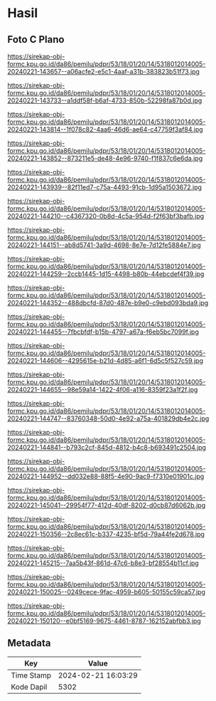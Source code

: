 # Hasil

## Foto C Plano

https://sirekap-obj-formc.kpu.go.id/da86/pemilu/pdpr/53/18/01/20/14/5318012014005-20240221-143657--a06acfe2-e5c1-4aaf-a31b-383823b51f73.jpg

https://sirekap-obj-formc.kpu.go.id/da86/pemilu/pdpr/53/18/01/20/14/5318012014005-20240221-143733--a1ddf58f-b6af-4733-850b-52298fa87b0d.jpg

https://sirekap-obj-formc.kpu.go.id/da86/pemilu/pdpr/53/18/01/20/14/5318012014005-20240221-143814--1f078c82-4aa6-46d6-ae64-c47759f3af84.jpg

https://sirekap-obj-formc.kpu.go.id/da86/pemilu/pdpr/53/18/01/20/14/5318012014005-20240221-143852--873211e5-de48-4e96-9740-f1f837c6e6da.jpg

https://sirekap-obj-formc.kpu.go.id/da86/pemilu/pdpr/53/18/01/20/14/5318012014005-20240221-143939--82f11ed7-c75a-4493-91cb-1d95a1503672.jpg

https://sirekap-obj-formc.kpu.go.id/da86/pemilu/pdpr/53/18/01/20/14/5318012014005-20240221-144210--c4367320-0b8d-4c5a-954d-f2f63bf3bafb.jpg

https://sirekap-obj-formc.kpu.go.id/da86/pemilu/pdpr/53/18/01/20/14/5318012014005-20240221-144151--ab8d5741-3a9d-4698-8e7e-7d12fe5884e7.jpg

https://sirekap-obj-formc.kpu.go.id/da86/pemilu/pdpr/53/18/01/20/14/5318012014005-20240221-144259--2ccb1445-1d15-4498-b80b-44ebcdef4f39.jpg

https://sirekap-obj-formc.kpu.go.id/da86/pemilu/pdpr/53/18/01/20/14/5318012014005-20240221-144352--488dbcfd-87d0-487e-b9e0-c9ebd093bda9.jpg

https://sirekap-obj-formc.kpu.go.id/da86/pemilu/pdpr/53/18/01/20/14/5318012014005-20240221-144455--7fbcbfdf-b15b-4797-a67a-f6eb5bc7099f.jpg

https://sirekap-obj-formc.kpu.go.id/da86/pemilu/pdpr/53/18/01/20/14/5318012014005-20240221-144606--4295615e-b21d-4d85-a6f1-6d5c5f527c59.jpg

https://sirekap-obj-formc.kpu.go.id/da86/pemilu/pdpr/53/18/01/20/14/5318012014005-20240221-144655--98e59a14-1422-4f06-a116-8359f23a1f2f.jpg

https://sirekap-obj-formc.kpu.go.id/da86/pemilu/pdpr/53/18/01/20/14/5318012014005-20240221-144747--83760348-50d0-4e92-a75a-401829db4e2c.jpg

https://sirekap-obj-formc.kpu.go.id/da86/pemilu/pdpr/53/18/01/20/14/5318012014005-20240221-144841--b793c2cf-845d-4812-b4c8-b693491c2504.jpg

https://sirekap-obj-formc.kpu.go.id/da86/pemilu/pdpr/53/18/01/20/14/5318012014005-20240221-144952--dd032e88-88f5-4e90-9ac9-f7310e01901c.jpg

https://sirekap-obj-formc.kpu.go.id/da86/pemilu/pdpr/53/18/01/20/14/5318012014005-20240221-145041--29954f77-412d-40df-8202-d0cb87d6062b.jpg

https://sirekap-obj-formc.kpu.go.id/da86/pemilu/pdpr/53/18/01/20/14/5318012014005-20240221-150356--2c8ec61c-b337-4235-bf5d-79a44fe2d678.jpg

https://sirekap-obj-formc.kpu.go.id/da86/pemilu/pdpr/53/18/01/20/14/5318012014005-20240221-145215--7aa5b43f-861d-47c6-b8e3-bf28554b11cf.jpg

https://sirekap-obj-formc.kpu.go.id/da86/pemilu/pdpr/53/18/01/20/14/5318012014005-20240221-150025--0249cece-9fac-4959-b605-50155c59ca57.jpg

https://sirekap-obj-formc.kpu.go.id/da86/pemilu/pdpr/53/18/01/20/14/5318012014005-20240221-150120--e0bf5169-9675-4461-8787-162152abfbb3.jpg


## Metadata

| Key        | Value               |
| ---------- | ------------------- |
| Time Stamp | 2024-02-21 16:03:29 |
| Kode Dapil | 5302                |



